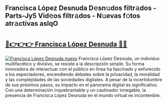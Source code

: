 ## Francisca López Desnuda D𝚎sn𝚞dos filtr𝚊dos - Parts-Jy5 Vid𝚎os filtr𝚊dos - N𝚞evas f𝚘tos atr𝚊ctivas aslqO

# <h2><a href="http://mb9u0w.tromn.icu/?c=Francisca+L%c3%b3pez+Desnuda">🔗👉👉👉 Francisca López Desnuda 🔗🔗</a></h2>

[![Francisca López Desnuda nuevo](https://i.imgur.com/pEAQMta.gif)](http://mb9u0w.tromn.icu/?c=Francisca+L%c3%b3pez+Desnuda)
Francisca López Desnuda, un individuo multifacético y divisivo, se resiste a la descripción simple. Su forma innovadora de interactuar con el público en línea ha fascinado y enfurecido a los espectadores, encendiendo debates sobre la privacidad, la moralidad y las complejidades de las sociedades digitales. A pesar de la incertidumbre de sus próximos pasos, su impacto en el panorama digital es significativo. Con una determinación inquebrantable y un cautivador innegable, la presencia de Francisca López Desnuda en el mundo virtual es incontenible.
